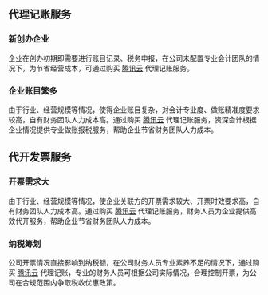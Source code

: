 

## 代理记账服务

### 新创办企业

企业在创办初期即需要进⾏账目记录、税务申报，在公司未配置专业会计团队的情况下，为节省经营成本，可通过购买 [腾讯云](https://buy.cloud.tencent.com/ab) 代理记账服务。

### 企业账目繁多

由于行业、经营规模等情况，使得企业账目复杂，对会计专业度、做账精准度要求较高，自有财务团队人力成本高。通过购买 [腾讯云](https://buy.cloud.tencent.com/ab) 代理记账服务，资深会计根据企业情况提供专业做账报税服务，帮助企业节省财务团队人力成本。

## 代开发票服务

### 开票需求大

由于行业、经营规模等情况，使企业关联方的开票需求较大、开票时效要求高，自有财务团队人力成本高。通过购买 [腾讯云](https://buy.cloud.tencent.com/ab) 代理记账服务，财务人员为企业提供高效代开服务，帮助企业节省财务团队人力成本。

### 纳税筹划

公司开票情况直接影响到纳税额，在公司财务人员专业素养不足的情况下，通过购买 [腾讯云](https://buy.cloud.tencent.com/ab) 代理记账，专业的财务人员可根据公司实际情况，合理控制开票，为公司在合规范围内争取税收优惠政策。

